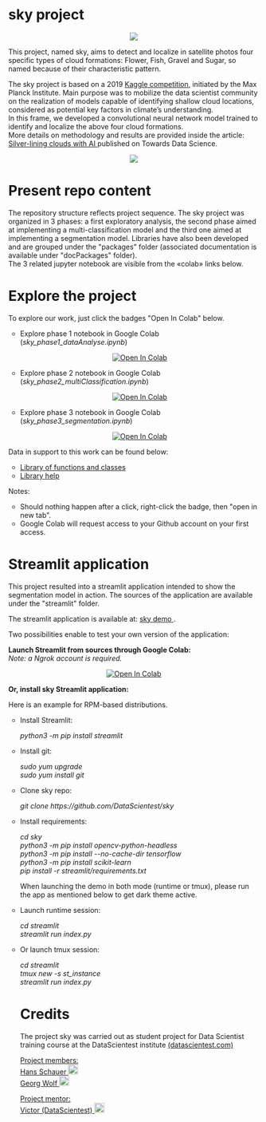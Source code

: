 # sky project

<p align="center"> <img src = "./streamlit/ressources/home.jpg"/ class="center"> </p>

<p>
This project, named sky, aims to detect and localize in satellite photos four 
specific types of cloud formations: Flower, Fish, Gravel and Sugar, so named because 
of their characteristic pattern.
</p>
<p>
The sky project is based on a 2019 <a href="https://www.kaggle.com/c/understanding_cloud_organization" 
target="new" rel="noopener noreferrer">Kaggle competition</a>, initiated by the Max Planck Institute. 
Main purpose was to mobilize the data scientist community on the realization of models capable of 
identifying shallow cloud locations, considered as potential key factors in climate’s understanding.
<br>
In this frame, we developed a convolutional neural network model trained to identify and localize the 
above four cloud formations.
<br>
More details on methodology and results are provided inside the article: <a href="https://towardsdatascience.com/silver-lining-clouds-with-ai-ff6a234786e2"> Silver-lining clouds with AI </a> published on Towards Data Science.

<p align="center"> <img src = "./resources/examples.jpg"/ class="center"> </p>


</p>

# Present repo content

<p>
The repository structure reflects project sequence. The sky project was organized in 3 phases: 
a first exploratory analysis, the second phase aimed at implementing a multi-classification model and the third one 
aimed at implementing a segmentation model. Libraries have also been developed and are grouped under the "packages" folder (associated documentation 
is available under "docPackages" folder).<br>
The 3 related jupyter notebook are visible from the «colab» links below.
</p>

# Explore the project

<p>To explore our work, just click the badges "Open In Colab" below.</p>
<ul type="circle">
<li>Explore phase 1 notebook in Google Colab (<i>sky_phase1_dataAnalyse.ipynb</i>)</li>
<p align="center"><a href="https://colab.research.google.com/github/DataScientest/sky/blob/master/sky_phase1_dataAnalyse.ipynb" target="new" rel="noopener noreferrer">
  <img src="https://colab.research.google.com/assets/colab-badge.svg" alt="Open In Colab"/>
</a></p>
<li>Explore phase 2 notebook in Google Colab (<i>sky_phase2_multiClassification.ipynb</i>)</li>
<p align="center"><a href="https://colab.research.google.com/github/DataScientest/sky/blob/master/sky_phase2_multiClassification.ipynb" target="new" rel="noopener noreferrer">
  <img src="https://colab.research.google.com/assets/colab-badge.svg" alt="Open In Colab"/>
</a></p>
<li>Explore phase 3 notebook in Google Colab (<i>sky_phase3_segmentation.ipynb</i>)</li>
<p align="center"><a href="https://colab.research.google.com/github/DataScientest/sky/blob/master/sky_phase3_segmentation.ipynb" target="new" rel="noopener noreferrer">
  <img src="https://colab.research.google.com/assets/colab-badge.svg" alt="Open In Colab"/>
</a></p>
</ul>
<p></p>

<p>Data in support to this work can be found below:</p>
<ul type="circle">
<li><a href="https://github.com/DataScientest/sky/tree/master/packages"> Library of functions and classes </a></li>
<li><a href="https://htmlpreview.github.io/?https://github.com/DataScientest/sky/blob/master/docPackages/index.html"> Library help </a></li>
</ul>

<p>Notes:</p>
<ul type="circle">
<li>Should nothing happen after a click, right-click the badge, then "open in new tab".</li>
<li>Google Colab will request access to your Github account on your first access.</li>
</ul>

# Streamlit application

<p>
This project resulted into a streamlit application intended to show the segmentation model in action. The sources of the application are available under the "streamlit" folder.
</p>
<p>
The streamlit application is available at:
<a href="https://studio.datascientest.com/project/sky/"> sky demo </a>.</p>

<p>Two possibilities enable to test your own version of the application:
</p>
<p><b>Launch Streamlit from sources through Google Colab:</b><br>
<i>Note: a Ngrok account is required.</i></p>
<p align="center"><a href="https://colab.research.google.com/github/DataScientest/sky/blob/master/sky_demo_streamlitColab.ipynb" target="new" rel="noopener noreferrer">
  <img src="https://colab.research.google.com/assets/colab-badge.svg" alt="Open In Colab"/>
</a></p>
<p><b>Or, install sky Streamlit application:</b></p>

<p>Here is an example for RPM-based distributions.<br>
<ul type="circle">
 <li>Install Streamlit:</li>
  <p><i>python3 -m pip install streamlit</i></p> 
 <li>Install git:</li>
  <p><i>sudo yum upgrade<br>
        sudo yum install git</i></p>
 <li>Clone sky repo:</li>
  <p><i>git clone https://github.com/DataScientest/sky</i></p>
 <li>Install requirements:</li>
  <p><i>cd sky<br>
        python3 -m pip install opencv-python-headless<br>
        python3 -m pip install --no-cache-dir tensorflow<br>
        python3 -m pip install scikit-learn<br>
        pip install -r streamlit/requirements.txt</i></p>
 <p>When launching the demo in both mode (runtime or tmux), 
     please run the app as mentioned below to get dark theme active.</p>
 <li>Launch runtime session:</li>
  <p><i>cd streamlit<br>
        streamlit run index.py</i></p>
 <li>Or launch tmux session:</li>
  <p><i>cd streamlit<br>
        tmux new -s st_instance<br>
        streamlit run index.py</i></p>

# Credits

<p>
The project sky was carried out as student project for Data Scientist training course at the DataScientest institute <a href="https://datascientest.com">(datascientest.com)</a> </p>

<p><u>Project members:</u><br>
<a href="https://www.linkedin.com/in/hans-schauer-454324235/" target="new" rel="noopener noreferrer">
Hans Schauer <img src="./streamlit/ressources/linkedin.png" width=20px alt="Hans Schauer"/></a><br>
<a href="https://www.linkedin.com/in/hans-schauer-454324235/" target="new" rel="noopener noreferrer">
Georg Wolf <img src="./streamlit/ressources/linkedin.png" width=20px alt="Georg Wolf"/></a></p>

<p><u>Project mentor:</u><br>
<a href="https://www.linkedin.com/in/hans-schauer-454324235/" target="new" rel="noopener noreferrer">
Victor (DataScientest) <img src="./streamlit/ressources/linkedin.png" width=20px alt="Victor (DataScientest) "/></a></p>
